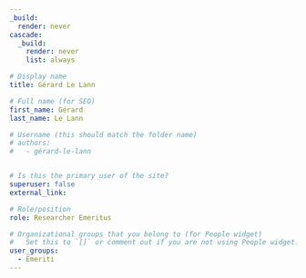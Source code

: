 ```yaml
---
_build:
  render: never
cascade:
  _build:
    render: never
    list: always

# Display name
title: Gérard Le Lann

# Full name (for SEO)
first_name: Gérard
last_name: Le Lann

# Username (this should match the folder name)
# authors:
#   - gérard-le-lann


# Is this the primary user of the site?
superuser: false
external_link: 

# Role/position
role: Researcher Emeritus

# Organizational groups that you belong to (for People widget)
#   Set this to `[]` or comment out if you are not using People widget.
user_groups:
  - Emeriti
---
```

